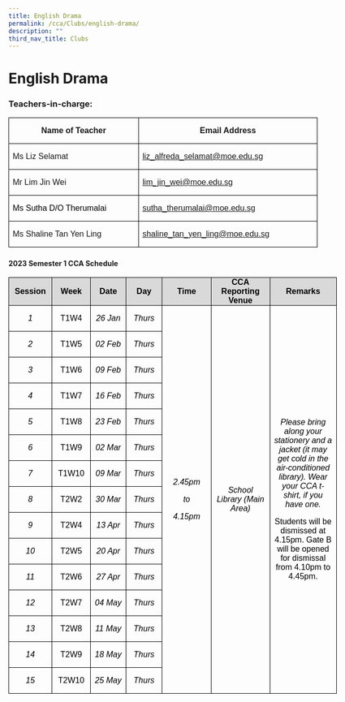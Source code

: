 ```yaml
---
title: English Drama
permalink: /cca/Clubs/english-drama/
description: ""
third_nav_title: Clubs
---
```

# **English Drama**

### Teachers-in-charge:
   
<table style="width:456.7pt;border-collapse:collapse;border:none;mso-border-alt:solid windowtext .5pt;
 mso-yfti-tbllook:1184;mso-padding-alt:0in 5.4pt 0in 5.4pt;mso-border-insideh:
 .5pt solid windowtext;mso-border-insidev:.5pt solid windowtext" width="0" cellpadding="0" cellspacing="0" border="1" class="MsoNormalTable"><tbody><tr style="mso-yfti-irow:0;mso-yfti-firstrow:yes;height:25.6pt"><td style="width:195.7pt;border:solid windowtext 1.0pt;
  mso-border-alt:solid windowtext .5pt;padding:0in 5.4pt 0in 5.4pt;height:25.6pt" valign="top" width="261"><p style="text-align:center;line-height:115%" align="center" class="MsoNormal"><b><span style="font-family:&quot;Arial&quot;,sans-serif;mso-ansi-language:EN-SG" lang="EN-SG">Name of Teacher</span></b></p></td><td style="width:261.0pt;border:solid windowtext 1.0pt;
  border-left:none;mso-border-left-alt:solid windowtext .5pt;mso-border-alt:
  solid windowtext .5pt;padding:0in 5.4pt 0in 5.4pt;height:25.6pt" valign="top" width="348"><p style="text-align:center;line-height:115%" align="center" class="MsoNormal"><b><span style="font-family:&quot;Arial&quot;,sans-serif;mso-ansi-language:EN-SG" lang="EN-SG">Email Address</span></b></p></td></tr><tr style="mso-yfti-irow:1;height:22.2pt"><td style="width:195.7pt;border:solid windowtext 1.0pt;border-top:
  none;mso-border-top-alt:solid windowtext .5pt;mso-border-alt:solid windowtext .5pt;
  padding:0in 5.4pt 0in 5.4pt;height:22.2pt" width="261"><p class="MsoNormal"><span style="font-family:&quot;Arial&quot;,sans-serif;
  mso-ansi-language:EN-SG" lang="EN-SG">Ms Liz Selamat</span></p></td><td style="width:261.0pt;border-top:none;border-left:none;
  border-bottom:solid windowtext 1.0pt;border-right:solid windowtext 1.0pt;
  mso-border-top-alt:solid windowtext .5pt;mso-border-left-alt:solid windowtext .5pt;
  mso-border-alt:solid windowtext .5pt;padding:0in 5.4pt 0in 5.4pt;height:22.2pt" width="348"><p class="MsoNormal"><span lang="EN-GB"><a href="mailto:liz_alfreda_selamat@moe.edu.sg"><span style="font-family:&quot;Arial&quot;,sans-serif;mso-ansi-language:EN-SG" lang="EN-SG">liz_alfreda_selamat@moe.edu.sg</span></a></span><span style="font-family:&quot;Arial&quot;,sans-serif;mso-ansi-language:EN-SG" lang="EN-SG"></span></p></td></tr><tr style="mso-yfti-irow:2;height:23.1pt"><td style="width:195.7pt;border:solid windowtext 1.0pt;border-top:
  none;mso-border-top-alt:solid windowtext .5pt;mso-border-alt:solid windowtext .5pt;
  padding:0in 5.4pt 0in 5.4pt;height:23.1pt" width="261"><p class="MsoNormal"><span style="font-family:&quot;Arial&quot;,sans-serif;
  mso-ansi-language:EN-SG" lang="EN-SG">Mr Lim Jin Wei</span></p></td><td style="width:261.0pt;border-top:none;border-left:none;
  border-bottom:solid windowtext 1.0pt;border-right:solid windowtext 1.0pt;
  mso-border-top-alt:solid windowtext .5pt;mso-border-left-alt:solid windowtext .5pt;
  mso-border-alt:solid windowtext .5pt;padding:0in 5.4pt 0in 5.4pt;height:23.1pt" width="348"><p class="MsoNormal"><span style="font-family:&quot;Arial&quot;,sans-serif;
  mso-ansi-language:EN-SG" lang="EN-SG"><a href="mailto:lim_jin_wei@moe.edu.sg">lim_jin_wei@moe.edu.sg</a></span></p></td></tr><tr style="mso-yfti-irow:3;height:23.1pt"><td style="width:195.7pt;border:solid windowtext 1.0pt;border-top:
  none;mso-border-top-alt:solid windowtext .5pt;mso-border-alt:solid windowtext .5pt;
  padding:0in 5.4pt 0in 5.4pt;height:23.1pt" width="261"><p class="MsoNormal"><span style="font-family:&quot;Arial&quot;,sans-serif;
  color:black;background:white" lang="EN-GB">Ms Sutha D/O Therumalai</span><span style="font-family:&quot;Arial&quot;,sans-serif;mso-ansi-language:EN-SG" lang="EN-SG"></span></p></td><td style="width:261.0pt;border-top:none;border-left:none;
  border-bottom:solid windowtext 1.0pt;border-right:solid windowtext 1.0pt;
  mso-border-top-alt:solid windowtext .5pt;mso-border-left-alt:solid windowtext .5pt;
  mso-border-alt:solid windowtext .5pt;padding:0in 5.4pt 0in 5.4pt;height:23.1pt" width="348"><p class="MsoNormal"><span style="font-family:&quot;Arial&quot;,sans-serif;
  mso-ansi-language:EN-SG" lang="EN-SG"><a href="mailto:sutha_therumalai@moe.edu.sg">sutha_therumalai@moe.edu.sg</a></span></p></td></tr><tr style="mso-yfti-irow:4;mso-yfti-lastrow:yes;height:23.1pt"><td style="width:195.7pt;border:solid windowtext 1.0pt;border-top:
  none;mso-border-top-alt:solid windowtext .5pt;mso-border-alt:solid windowtext .5pt;
  padding:0in 5.4pt 0in 5.4pt;height:23.1pt" width="261"><p class="MsoNormal"><span style="font-family:&quot;Arial&quot;,sans-serif;
  mso-ansi-language:EN-SG" lang="EN-SG">Ms Shaline Tan Yen Ling</span></p></td><td style="width:261.0pt;border-top:none;border-left:none;
  border-bottom:solid windowtext 1.0pt;border-right:solid windowtext 1.0pt;
  mso-border-top-alt:solid windowtext .5pt;mso-border-left-alt:solid windowtext .5pt;
  mso-border-alt:solid windowtext .5pt;padding:0in 5.4pt 0in 5.4pt;height:23.1pt" width="348"><p class="MsoNormal"><span style="font-family:&quot;Arial&quot;,sans-serif;
  mso-ansi-language:EN-SG" lang="EN-SG"><a href="mailto:shaline_tan_yen_ling@moe.edu.sg">shaline_tan_yen_ling@moe.edu.sg</a></span></p></td></tr></tbody></table>


###          <!-- /\* Font Definitions \*/ @font-face {font-family:宋体; panose-1:2 1 6 0 3 1 1 1 1 1; mso-font-alt:SimSun; mso-font-charset:134; mso-generic-font-family:auto; mso-font-pitch:variable; mso-font-signature:3 680460288 22 0 262145 0;} @font-face {font-family:"Cambria Math"; panose-1:2 4 5 3 5 4 6 3 2 4; mso-font-charset:0; mso-generic-font-family:roman; mso-font-pitch:variable; mso-font-signature:-536869121 1107305727 33554432 0 415 0;} @font-face {font-family:"\\@宋体"; panose-1:2 1 6 0 3 1 1 1 1 1; mso-font-charset:134; mso-generic-font-family:auto; mso-font-pitch:variable; mso-font-signature:3 680460288 22 0 262145 0;} /\* Style Definitions \*/ p.MsoNormal, li.MsoNormal, div.MsoNormal {mso-style-unhide:no; mso-style-qformat:yes; mso-style-parent:""; margin:0in; margin-bottom:.0001pt; mso-pagination:widow-orphan; font-size:12.0pt; font-family:"Times New Roman",serif; mso-fareast-font-family:"Times New Roman"; mso-ansi-language:EN-GB; mso-fareast-language:EN-US; mso-bidi-language:AR-SA;} .MsoChpDefault {mso-style-type:export-only; mso-default-props:yes; font-size:10.0pt; mso-ansi-font-size:10.0pt; mso-bidi-font-size:10.0pt;} @page WordSection1 {size:8.5in 11.0in; margin:1.0in 1.25in 1.0in 1.25in; mso-header-margin:.5in; mso-footer-margin:.5in; mso-paper-source:0;} div.WordSection1 {page:WordSection1;} -->

#### **2023 Semester 1 CCA Schedule**

<table style="width:484.9pt;border-collapse:collapse;border:none;mso-border-alt:solid windowtext .5pt;
 mso-yfti-tbllook:1184;mso-padding-alt:0in 5.4pt 0in 5.4pt;mso-border-insideh:
 .5pt solid windowtext;mso-border-insidev:.5pt solid windowtext" width="0" cellpadding="0" cellspacing="0" border="1" class="MsoNormalTable"><tbody><tr style="mso-yfti-irow:0;mso-yfti-firstrow:yes;height:34.6pt"><td style="width:56.85pt;border:solid windowtext 1.0pt;mso-border-alt:
  solid windowtext .5pt;background:#D9D9D9;padding:0in 5.4pt 0in 5.4pt;
  height:34.6pt" width="76"><p style="margin:0in;margin-bottom:.0001pt;text-align:center" align="center"><b><span style="font-family:&quot;Arial&quot;,sans-serif;color:black;mso-ansi-language:EN-US;
  mso-fareast-language:EN-US">Session</span></b></p></td><td style="width:51.6pt;border:solid windowtext 1.0pt;border-left:
  none;mso-border-left-alt:solid windowtext .5pt;mso-border-alt:solid windowtext .5pt;
  background:#D9D9D9;padding:0in 5.4pt 0in 5.4pt;height:34.6pt" width="69"><p style="margin:0in;margin-bottom:.0001pt;text-align:center" align="center"><b><span style="font-family:&quot;Arial&quot;,sans-serif;color:black;mso-ansi-language:EN-US;
  mso-fareast-language:EN-US">Week</span></b></p></td><td style="width:51.6pt;border:solid windowtext 1.0pt;border-left:
  none;mso-border-left-alt:solid windowtext .5pt;mso-border-alt:solid windowtext .5pt;
  background:#D9D9D9;padding:0in 5.4pt 0in 5.4pt;height:34.6pt" width="69"><p style="margin:0in;margin-bottom:.0001pt;text-align:center" align="center"><b><span style="font-family:&quot;Arial&quot;,sans-serif;color:black;mso-ansi-language:EN-US;
  mso-fareast-language:EN-US">Date</span></b></p></td><td style="width:51.55pt;border:solid windowtext 1.0pt;border-left:
  none;mso-border-left-alt:solid windowtext .5pt;mso-border-alt:solid windowtext .5pt;
  background:#D9D9D9;padding:0in 5.4pt 0in 5.4pt;height:34.6pt" width="69"><p style="margin:0in;margin-bottom:.0001pt;text-align:center" align="center"><b><span style="font-family:&quot;Arial&quot;,sans-serif;color:black;mso-ansi-language:EN-US;
  mso-fareast-language:EN-US">Day</span></b></p></td><td style="width:76.7pt;border:solid windowtext 1.0pt;border-left:
  none;mso-border-left-alt:solid windowtext .5pt;mso-border-alt:solid windowtext .5pt;
  background:#D9D9D9;padding:0in 5.4pt 0in 5.4pt;height:34.6pt" width="102"><p style="margin:0in;margin-bottom:.0001pt;text-align:center" align="center"><b><span style="font-family:&quot;Arial&quot;,sans-serif;color:black;mso-ansi-language:EN-US;
  mso-fareast-language:EN-US">Time</span></b></p></td><td style="width:90.2pt;border:solid windowtext 1.0pt;border-left:
  none;mso-border-left-alt:solid windowtext .5pt;mso-border-alt:solid windowtext .5pt;
  background:#D9D9D9;padding:0in 5.4pt 0in 5.4pt;height:34.6pt" width="120"><p style="margin:0in;margin-bottom:.0001pt;text-align:center" align="center"><b><span style="font-family:&quot;Arial&quot;,sans-serif;color:black;mso-ansi-language:EN-US;
  mso-fareast-language:EN-US">CCA Reporting Venue</span></b></p></td><td style="width:106.4pt;border:solid windowtext 1.0pt;border-left:
  none;mso-border-left-alt:solid windowtext .5pt;mso-border-alt:solid windowtext .5pt;
  background:#D9D9D9;padding:0in 5.4pt 0in 5.4pt;height:34.6pt" width="142"><p style="margin:0in;margin-bottom:.0001pt;text-align:center" align="center"><b><span style="font-family:&quot;Arial&quot;,sans-serif;color:black;mso-ansi-language:EN-US;
  mso-fareast-language:EN-US">Remarks</span></b></p></td></tr><tr style="mso-yfti-irow:1;height:19.85pt;mso-height-rule:exactly"><td style="width:56.85pt;border:solid windowtext 1.0pt;border-top:
  none;mso-border-top-alt:solid windowtext .5pt;mso-border-alt:solid windowtext .5pt;
  padding:0in 5.4pt 0in 5.4pt;height:19.85pt;mso-height-rule:exactly" width="76"><p style="text-align:center" align="center" class="MsoNormal"><i><span style="font-family:&quot;Arial&quot;,sans-serif;color:black" lang="EN-GB">1</span></i></p></td><td style="width:51.6pt;border-top:none;border-left:none;border-bottom:
  solid windowtext 1.0pt;border-right:solid windowtext 1.0pt;mso-border-top-alt:
  solid windowtext .5pt;mso-border-left-alt:solid windowtext .5pt;mso-border-alt:
  solid windowtext .5pt;padding:0in 5.4pt 0in 5.4pt;height:19.85pt;mso-height-rule:
  exactly" width="69"><p style="text-align:center" align="center" class="MsoNormal"><span style="font-family:&quot;Arial&quot;,sans-serif;color:black" lang="EN-GB">T1W4</span></p></td><td style="width:51.6pt;border-top:none;border-left:none;border-bottom:
  solid windowtext 1.0pt;border-right:solid windowtext 1.0pt;mso-border-top-alt:
  solid windowtext .5pt;mso-border-left-alt:solid windowtext .5pt;mso-border-alt:
  solid windowtext .5pt;padding:0in 5.4pt 0in 5.4pt;height:19.85pt;mso-height-rule:
  exactly" width="69"><p style="text-align:center" align="center" class="MsoNormal"><i><span style="font-family:&quot;Arial&quot;,sans-serif;color:black" lang="EN-GB">26 Jan</span></i></p></td><td style="width:51.55pt;border-top:none;border-left:none;
  border-bottom:solid windowtext 1.0pt;border-right:solid windowtext 1.0pt;
  mso-border-top-alt:solid windowtext .5pt;mso-border-left-alt:solid windowtext .5pt;
  mso-border-alt:solid windowtext .5pt;padding:0in 5.4pt 0in 5.4pt;height:19.85pt;
  mso-height-rule:exactly" width="69"><p style="text-align:center" align="center" class="MsoNormal"><i><span style="font-family:&quot;Arial&quot;,sans-serif;color:black" lang="EN-GB">Thurs</span></i></p></td><td style="width:76.7pt;border-top:none;border-left:
  none;border-bottom:solid windowtext 1.0pt;border-right:solid windowtext 1.0pt;
  mso-border-top-alt:solid windowtext .5pt;mso-border-left-alt:solid windowtext .5pt;
  mso-border-alt:solid windowtext .5pt;padding:0in 5.4pt 0in 5.4pt;height:19.85pt;
  mso-height-rule:exactly" rowspan="15" width="102"><p style="text-align:center" align="center"><i><span style="font-family:&quot;Arial&quot;,sans-serif;
  color:black;mso-ansi-language:EN-US;mso-fareast-language:EN-US">2.45pm</span></i></p><p style="text-align:center" align="center"><i><span style="font-family:&quot;Arial&quot;,sans-serif;
  color:black;mso-ansi-language:EN-US;mso-fareast-language:EN-US">to</span></i></p><p style="text-align:center" align="center"><i><span style="font-family:&quot;Arial&quot;,sans-serif;
  color:black;mso-ansi-language:EN-US;mso-fareast-language:EN-US">4.15pm</span></i></p></td><td style="width:90.2pt;border-top:none;border-left:
  none;border-bottom:solid windowtext 1.0pt;border-right:solid windowtext 1.0pt;
  mso-border-top-alt:solid windowtext .5pt;mso-border-left-alt:solid windowtext .5pt;
  mso-border-alt:solid windowtext .5pt;padding:0in 5.4pt 0in 5.4pt;height:19.85pt;
  mso-height-rule:exactly" rowspan="15" width="120"><p style="text-align:center" align="center"><i><span style="font-family:&quot;Arial&quot;,sans-serif;
  color:black;mso-ansi-language:EN-US;mso-fareast-language:EN-US">School Library (Main Area)</span></i></p></td><td style="width:106.4pt;border-top:none;border-left:
  none;border-bottom:solid windowtext 1.0pt;border-right:solid windowtext 1.0pt;
  mso-border-top-alt:solid windowtext .5pt;mso-border-left-alt:solid windowtext .5pt;
  mso-border-alt:solid windowtext .5pt;padding:0in 5.4pt 0in 5.4pt;height:19.85pt;
  mso-height-rule:exactly" rowspan="15" width="142"><p style="text-align:center" align="center"><i><span style="font-family:&quot;Arial&quot;,sans-serif;
  color:black;mso-ansi-language:EN-US;mso-fareast-language:EN-US">Please bring along your stationery and a jacket (it may get cold in the air-conditioned library). Wear your CCA t-shirt, if you have one.</span></i></p><p style="text-align:center" align="center"><span style="font-family:&quot;Arial&quot;,sans-serif;
  color:black;mso-ansi-language:EN-US;mso-fareast-language:EN-US">Students will be dismissed at 4.15pm. Gate B will be opened for dismissal from 4.10pm to 4.45pm.</span></p></td></tr><tr style="mso-yfti-irow:2;height:19.85pt;mso-height-rule:exactly"><td style="width:56.85pt;border:solid windowtext 1.0pt;border-top:
  none;mso-border-top-alt:solid windowtext .5pt;mso-border-alt:solid windowtext .5pt;
  padding:0in 5.4pt 0in 5.4pt;height:19.85pt;mso-height-rule:exactly" width="76"><p style="text-align:center" align="center" class="MsoNormal"><i><span style="font-family:&quot;Arial&quot;,sans-serif;color:black" lang="EN-GB">2</span></i></p></td><td style="width:51.6pt;border-top:none;border-left:none;border-bottom:
  solid windowtext 1.0pt;border-right:solid windowtext 1.0pt;mso-border-top-alt:
  solid windowtext .5pt;mso-border-left-alt:solid windowtext .5pt;mso-border-alt:
  solid windowtext .5pt;padding:0in 5.4pt 0in 5.4pt;height:19.85pt;mso-height-rule:
  exactly" width="69"><p style="text-align:center" align="center" class="MsoNormal"><span style="font-family:&quot;Arial&quot;,sans-serif;color:black" lang="EN-GB">T1W5</span></p></td><td style="width:51.6pt;border-top:none;border-left:none;border-bottom:
  solid windowtext 1.0pt;border-right:solid windowtext 1.0pt;mso-border-top-alt:
  solid windowtext .5pt;mso-border-left-alt:solid windowtext .5pt;mso-border-alt:
  solid windowtext .5pt;padding:0in 5.4pt 0in 5.4pt;height:19.85pt;mso-height-rule:
  exactly" width="69"><p style="text-align:center" align="center" class="MsoNormal"><i><span style="font-family:&quot;Arial&quot;,sans-serif;color:black" lang="EN-GB">02 Feb</span></i></p></td><td style="width:51.55pt;border-top:none;border-left:none;
  border-bottom:solid windowtext 1.0pt;border-right:solid windowtext 1.0pt;
  mso-border-top-alt:solid windowtext .5pt;mso-border-left-alt:solid windowtext .5pt;
  mso-border-alt:solid windowtext .5pt;padding:0in 5.4pt 0in 5.4pt;height:19.85pt;
  mso-height-rule:exactly" width="69"><p style="text-align:center" align="center" class="MsoNormal"><i><span style="font-family:&quot;Arial&quot;,sans-serif;color:black" lang="EN-GB">Thurs</span></i></p></td></tr><tr style="mso-yfti-irow:3;height:19.85pt;mso-height-rule:exactly"><td style="width:56.85pt;border:solid windowtext 1.0pt;border-top:
  none;mso-border-top-alt:solid windowtext .5pt;mso-border-alt:solid windowtext .5pt;
  padding:0in 5.4pt 0in 5.4pt;height:19.85pt;mso-height-rule:exactly" width="76"><p style="text-align:center" align="center" class="MsoNormal"><i><span style="font-family:&quot;Arial&quot;,sans-serif;color:black" lang="EN-GB">3</span></i></p></td><td style="width:51.6pt;border-top:none;border-left:none;border-bottom:
  solid windowtext 1.0pt;border-right:solid windowtext 1.0pt;mso-border-top-alt:
  solid windowtext .5pt;mso-border-left-alt:solid windowtext .5pt;mso-border-alt:
  solid windowtext .5pt;padding:0in 5.4pt 0in 5.4pt;height:19.85pt;mso-height-rule:
  exactly" width="69"><p style="text-align:center" align="center" class="MsoNormal"><span style="font-family:&quot;Arial&quot;,sans-serif;color:black" lang="EN-GB">T1W6</span></p></td><td style="width:51.6pt;border-top:none;border-left:none;border-bottom:
  solid windowtext 1.0pt;border-right:solid windowtext 1.0pt;mso-border-top-alt:
  solid windowtext .5pt;mso-border-left-alt:solid windowtext .5pt;mso-border-alt:
  solid windowtext .5pt;padding:0in 5.4pt 0in 5.4pt;height:19.85pt;mso-height-rule:
  exactly" width="69"><p style="text-align:center" align="center" class="MsoNormal"><i><span style="font-family:&quot;Arial&quot;,sans-serif;color:black" lang="EN-GB">09 Feb</span></i></p></td><td style="width:51.55pt;border-top:none;border-left:none;
  border-bottom:solid windowtext 1.0pt;border-right:solid windowtext 1.0pt;
  mso-border-top-alt:solid windowtext .5pt;mso-border-left-alt:solid windowtext .5pt;
  mso-border-alt:solid windowtext .5pt;padding:0in 5.4pt 0in 5.4pt;height:19.85pt;
  mso-height-rule:exactly" width="69"><p style="text-align:center" align="center" class="MsoNormal"><i><span style="font-family:&quot;Arial&quot;,sans-serif;color:black" lang="EN-GB">Thurs</span></i></p></td></tr><tr style="mso-yfti-irow:4;height:19.85pt;mso-height-rule:exactly"><td style="width:56.85pt;border:solid windowtext 1.0pt;border-top:
  none;mso-border-top-alt:solid windowtext .5pt;mso-border-alt:solid windowtext .5pt;
  padding:0in 5.4pt 0in 5.4pt;height:19.85pt;mso-height-rule:exactly" width="76"><p style="text-align:center" align="center" class="MsoNormal"><i><span style="font-family:&quot;Arial&quot;,sans-serif;color:black" lang="EN-GB">4</span></i></p></td><td style="width:51.6pt;border-top:none;border-left:none;border-bottom:
  solid windowtext 1.0pt;border-right:solid windowtext 1.0pt;mso-border-top-alt:
  solid windowtext .5pt;mso-border-left-alt:solid windowtext .5pt;mso-border-alt:
  solid windowtext .5pt;padding:0in 5.4pt 0in 5.4pt;height:19.85pt;mso-height-rule:
  exactly" width="69"><p style="text-align:center" align="center" class="MsoNormal"><span style="font-family:&quot;Arial&quot;,sans-serif;color:black" lang="EN-GB">T1W7</span></p></td><td style="width:51.6pt;border-top:none;border-left:none;border-bottom:
  solid windowtext 1.0pt;border-right:solid windowtext 1.0pt;mso-border-top-alt:
  solid windowtext .5pt;mso-border-left-alt:solid windowtext .5pt;mso-border-alt:
  solid windowtext .5pt;padding:0in 5.4pt 0in 5.4pt;height:19.85pt;mso-height-rule:
  exactly" width="69"><p style="text-align:center" align="center" class="MsoNormal"><i><span style="font-family:&quot;Arial&quot;,sans-serif;color:black" lang="EN-GB">16 Feb</span></i></p></td><td style="width:51.55pt;border-top:none;border-left:none;
  border-bottom:solid windowtext 1.0pt;border-right:solid windowtext 1.0pt;
  mso-border-top-alt:solid windowtext .5pt;mso-border-left-alt:solid windowtext .5pt;
  mso-border-alt:solid windowtext .5pt;padding:0in 5.4pt 0in 5.4pt;height:19.85pt;
  mso-height-rule:exactly" width="69"><p style="text-align:center" align="center" class="MsoNormal"><i><span style="font-family:&quot;Arial&quot;,sans-serif;color:black" lang="EN-GB">Thurs</span></i></p></td></tr><tr style="mso-yfti-irow:5;height:19.85pt;mso-height-rule:exactly"><td style="width:56.85pt;border:solid windowtext 1.0pt;border-top:
  none;mso-border-top-alt:solid windowtext .5pt;mso-border-alt:solid windowtext .5pt;
  padding:0in 5.4pt 0in 5.4pt;height:19.85pt;mso-height-rule:exactly" width="76"><p style="text-align:center" align="center" class="MsoNormal"><i><span style="font-family:&quot;Arial&quot;,sans-serif;color:black" lang="EN-GB">5</span></i></p></td><td style="width:51.6pt;border-top:none;border-left:none;border-bottom:
  solid windowtext 1.0pt;border-right:solid windowtext 1.0pt;mso-border-top-alt:
  solid windowtext .5pt;mso-border-left-alt:solid windowtext .5pt;mso-border-alt:
  solid windowtext .5pt;padding:0in 5.4pt 0in 5.4pt;height:19.85pt;mso-height-rule:
  exactly" width="69"><p style="text-align:center" align="center" class="MsoNormal"><span style="font-family:&quot;Arial&quot;,sans-serif;color:black" lang="EN-GB">T1W8</span></p></td><td style="width:51.6pt;border-top:none;border-left:none;border-bottom:
  solid windowtext 1.0pt;border-right:solid windowtext 1.0pt;mso-border-top-alt:
  solid windowtext .5pt;mso-border-left-alt:solid windowtext .5pt;mso-border-alt:
  solid windowtext .5pt;padding:0in 5.4pt 0in 5.4pt;height:19.85pt;mso-height-rule:
  exactly" width="69"><p style="text-align:center" align="center" class="MsoNormal"><i><span style="font-family:&quot;Arial&quot;,sans-serif;color:black" lang="EN-GB">23 Feb</span></i></p></td><td style="width:51.55pt;border-top:none;border-left:none;
  border-bottom:solid windowtext 1.0pt;border-right:solid windowtext 1.0pt;
  mso-border-top-alt:solid windowtext .5pt;mso-border-left-alt:solid windowtext .5pt;
  mso-border-alt:solid windowtext .5pt;padding:0in 5.4pt 0in 5.4pt;height:19.85pt;
  mso-height-rule:exactly" width="69"><p style="text-align:center" align="center" class="MsoNormal"><i><span style="font-family:&quot;Arial&quot;,sans-serif;color:black" lang="EN-GB">Thurs</span></i></p></td></tr><tr style="mso-yfti-irow:6;height:19.85pt;mso-height-rule:exactly"><td style="width:56.85pt;border:solid windowtext 1.0pt;border-top:
  none;mso-border-top-alt:solid windowtext .5pt;mso-border-alt:solid windowtext .5pt;
  padding:0in 5.4pt 0in 5.4pt;height:19.85pt;mso-height-rule:exactly" width="76"><p style="text-align:center" align="center" class="MsoNormal"><i><span style="font-family:&quot;Arial&quot;,sans-serif;color:black" lang="EN-GB">6</span></i></p></td><td style="width:51.6pt;border-top:none;border-left:none;border-bottom:
  solid windowtext 1.0pt;border-right:solid windowtext 1.0pt;mso-border-top-alt:
  solid windowtext .5pt;mso-border-left-alt:solid windowtext .5pt;mso-border-alt:
  solid windowtext .5pt;padding:0in 5.4pt 0in 5.4pt;height:19.85pt;mso-height-rule:
  exactly" width="69"><p style="text-align:center" align="center" class="MsoNormal"><span style="font-family:&quot;Arial&quot;,sans-serif;color:black" lang="EN-GB">T1W9</span></p></td><td style="width:51.6pt;border-top:none;border-left:none;border-bottom:
  solid windowtext 1.0pt;border-right:solid windowtext 1.0pt;mso-border-top-alt:
  solid windowtext .5pt;mso-border-left-alt:solid windowtext .5pt;mso-border-alt:
  solid windowtext .5pt;padding:0in 5.4pt 0in 5.4pt;height:19.85pt;mso-height-rule:
  exactly" width="69"><p style="text-align:center" align="center" class="MsoNormal"><i><span style="font-family:&quot;Arial&quot;,sans-serif;color:black" lang="EN-GB">02 Mar</span></i></p></td><td style="width:51.55pt;border-top:none;border-left:none;
  border-bottom:solid windowtext 1.0pt;border-right:solid windowtext 1.0pt;
  mso-border-top-alt:solid windowtext .5pt;mso-border-left-alt:solid windowtext .5pt;
  mso-border-alt:solid windowtext .5pt;padding:0in 5.4pt 0in 5.4pt;height:19.85pt;
  mso-height-rule:exactly" width="69"><p style="text-align:center" align="center" class="MsoNormal"><i><span style="font-family:&quot;Arial&quot;,sans-serif;color:black" lang="EN-GB">Thurs</span></i></p></td></tr><tr style="mso-yfti-irow:7;height:19.85pt;mso-height-rule:exactly"><td style="width:56.85pt;border:solid windowtext 1.0pt;border-top:
  none;mso-border-top-alt:solid windowtext .5pt;mso-border-alt:solid windowtext .5pt;
  padding:0in 5.4pt 0in 5.4pt;height:19.85pt;mso-height-rule:exactly" width="76"><p style="text-align:center" align="center" class="MsoNormal"><i><span style="font-family:&quot;Arial&quot;,sans-serif;color:black" lang="EN-GB">7</span></i></p></td><td style="width:51.6pt;border-top:none;border-left:none;border-bottom:
  solid windowtext 1.0pt;border-right:solid windowtext 1.0pt;mso-border-top-alt:
  solid windowtext .5pt;mso-border-left-alt:solid windowtext .5pt;mso-border-alt:
  solid windowtext .5pt;padding:0in 5.4pt 0in 5.4pt;height:19.85pt;mso-height-rule:
  exactly" width="69"><p style="text-align:center" align="center" class="MsoNormal"><span style="font-family:&quot;Arial&quot;,sans-serif;color:black" lang="EN-GB">T1W10</span></p></td><td style="width:51.6pt;border-top:none;border-left:none;border-bottom:
  solid windowtext 1.0pt;border-right:solid windowtext 1.0pt;mso-border-top-alt:
  solid windowtext .5pt;mso-border-left-alt:solid windowtext .5pt;mso-border-alt:
  solid windowtext .5pt;padding:0in 5.4pt 0in 5.4pt;height:19.85pt;mso-height-rule:
  exactly" width="69"><p style="text-align:center" align="center" class="MsoNormal"><i><span style="font-family:&quot;Arial&quot;,sans-serif;color:black" lang="EN-GB">09 Mar</span></i></p></td><td style="width:51.55pt;border-top:none;border-left:none;
  border-bottom:solid windowtext 1.0pt;border-right:solid windowtext 1.0pt;
  mso-border-top-alt:solid windowtext .5pt;mso-border-left-alt:solid windowtext .5pt;
  mso-border-alt:solid windowtext .5pt;padding:0in 5.4pt 0in 5.4pt;height:19.85pt;
  mso-height-rule:exactly" width="69"><p style="text-align:center" align="center" class="MsoNormal"><i><span style="font-family:&quot;Arial&quot;,sans-serif;color:black" lang="EN-GB">Thurs</span></i></p></td></tr><tr style="mso-yfti-irow:8;height:19.85pt;mso-height-rule:exactly"><td style="width:56.85pt;border:solid windowtext 1.0pt;border-top:
  none;mso-border-top-alt:solid windowtext .5pt;mso-border-alt:solid windowtext .5pt;
  padding:0in 5.4pt 0in 5.4pt;height:19.85pt;mso-height-rule:exactly" width="76"><p style="text-align:center" align="center" class="MsoNormal"><i><span style="font-family:&quot;Arial&quot;,sans-serif;color:black" lang="EN-GB">8</span></i></p></td><td style="width:51.6pt;border-top:none;border-left:none;border-bottom:
  solid windowtext 1.0pt;border-right:solid windowtext 1.0pt;mso-border-top-alt:
  solid windowtext .5pt;mso-border-left-alt:solid windowtext .5pt;mso-border-alt:
  solid windowtext .5pt;padding:0in 5.4pt 0in 5.4pt;height:19.85pt;mso-height-rule:
  exactly" width="69"><p style="text-align:center" align="center" class="MsoNormal"><span style="font-family:&quot;Arial&quot;,sans-serif;color:black" lang="EN-GB">T2W2</span></p></td><td style="width:51.6pt;border-top:none;border-left:none;border-bottom:
  solid windowtext 1.0pt;border-right:solid windowtext 1.0pt;mso-border-top-alt:
  solid windowtext .5pt;mso-border-left-alt:solid windowtext .5pt;mso-border-alt:
  solid windowtext .5pt;padding:0in 5.4pt 0in 5.4pt;height:19.85pt;mso-height-rule:
  exactly" width="69"><p style="text-align:center" align="center" class="MsoNormal"><i><span style="font-family:&quot;Arial&quot;,sans-serif;color:black" lang="EN-GB">30 Mar</span></i></p></td><td style="width:51.55pt;border-top:none;border-left:none;
  border-bottom:solid windowtext 1.0pt;border-right:solid windowtext 1.0pt;
  mso-border-top-alt:solid windowtext .5pt;mso-border-left-alt:solid windowtext .5pt;
  mso-border-alt:solid windowtext .5pt;padding:0in 5.4pt 0in 5.4pt;height:19.85pt;
  mso-height-rule:exactly" width="69"><p style="text-align:center" align="center" class="MsoNormal"><i><span style="font-family:&quot;Arial&quot;,sans-serif;color:black" lang="EN-GB">Thurs</span></i></p></td></tr><tr style="mso-yfti-irow:9;height:19.85pt;mso-height-rule:exactly"><td style="width:56.85pt;border:solid windowtext 1.0pt;border-top:
  none;mso-border-top-alt:solid windowtext .5pt;mso-border-alt:solid windowtext .5pt;
  padding:0in 5.4pt 0in 5.4pt;height:19.85pt;mso-height-rule:exactly" width="76"><p style="text-align:center" align="center" class="MsoNormal"><i><span style="font-family:&quot;Arial&quot;,sans-serif;color:black" lang="EN-GB">9</span></i></p></td><td style="width:51.6pt;border-top:none;border-left:none;border-bottom:
  solid windowtext 1.0pt;border-right:solid windowtext 1.0pt;mso-border-top-alt:
  solid windowtext .5pt;mso-border-left-alt:solid windowtext .5pt;mso-border-alt:
  solid windowtext .5pt;padding:0in 5.4pt 0in 5.4pt;height:19.85pt;mso-height-rule:
  exactly" width="69"><p style="text-align:center" align="center" class="MsoNormal"><span style="font-family:&quot;Arial&quot;,sans-serif;color:black" lang="EN-GB">T2W4</span></p></td><td style="width:51.6pt;border-top:none;border-left:none;border-bottom:
  solid windowtext 1.0pt;border-right:solid windowtext 1.0pt;mso-border-top-alt:
  solid windowtext .5pt;mso-border-left-alt:solid windowtext .5pt;mso-border-alt:
  solid windowtext .5pt;padding:0in 5.4pt 0in 5.4pt;height:19.85pt;mso-height-rule:
  exactly" width="69"><p style="text-align:center" align="center" class="MsoNormal"><i><span style="font-family:&quot;Arial&quot;,sans-serif;color:black" lang="EN-GB">13 Apr</span></i></p></td><td style="width:51.55pt;border-top:none;border-left:none;
  border-bottom:solid windowtext 1.0pt;border-right:solid windowtext 1.0pt;
  mso-border-top-alt:solid windowtext .5pt;mso-border-left-alt:solid windowtext .5pt;
  mso-border-alt:solid windowtext .5pt;padding:0in 5.4pt 0in 5.4pt;height:19.85pt;
  mso-height-rule:exactly" width="69"><p style="text-align:center" align="center" class="MsoNormal"><i><span style="font-family:&quot;Arial&quot;,sans-serif;color:black" lang="EN-GB">Thurs</span></i></p></td></tr><tr style="mso-yfti-irow:10;height:19.85pt;mso-height-rule:exactly"><td style="width:56.85pt;border:solid windowtext 1.0pt;border-top:
  none;mso-border-top-alt:solid windowtext .5pt;mso-border-alt:solid windowtext .5pt;
  padding:0in 5.4pt 0in 5.4pt;height:19.85pt;mso-height-rule:exactly" width="76"><p style="text-align:center" align="center" class="MsoNormal"><i><span style="font-family:&quot;Arial&quot;,sans-serif;color:black" lang="EN-GB">10</span></i></p></td><td style="width:51.6pt;border-top:none;border-left:none;border-bottom:
  solid windowtext 1.0pt;border-right:solid windowtext 1.0pt;mso-border-top-alt:
  solid windowtext .5pt;mso-border-left-alt:solid windowtext .5pt;mso-border-alt:
  solid windowtext .5pt;padding:0in 5.4pt 0in 5.4pt;height:19.85pt;mso-height-rule:
  exactly" width="69"><p style="text-align:center" align="center" class="MsoNormal"><span style="font-family:&quot;Arial&quot;,sans-serif;color:black" lang="EN-GB">T2W5</span></p></td><td style="width:51.6pt;border-top:none;border-left:none;border-bottom:
  solid windowtext 1.0pt;border-right:solid windowtext 1.0pt;mso-border-top-alt:
  solid windowtext .5pt;mso-border-left-alt:solid windowtext .5pt;mso-border-alt:
  solid windowtext .5pt;padding:0in 5.4pt 0in 5.4pt;height:19.85pt;mso-height-rule:
  exactly" width="69"><p style="text-align:center" align="center" class="MsoNormal"><i><span style="font-family:&quot;Arial&quot;,sans-serif;color:black" lang="EN-GB">20 Apr</span></i></p></td><td style="width:51.55pt;border-top:none;border-left:none;
  border-bottom:solid windowtext 1.0pt;border-right:solid windowtext 1.0pt;
  mso-border-top-alt:solid windowtext .5pt;mso-border-left-alt:solid windowtext .5pt;
  mso-border-alt:solid windowtext .5pt;padding:0in 5.4pt 0in 5.4pt;height:19.85pt;
  mso-height-rule:exactly" width="69"><p style="text-align:center" align="center" class="MsoNormal"><i><span style="font-family:&quot;Arial&quot;,sans-serif;color:black" lang="EN-GB">Thurs</span></i></p></td></tr><tr style="mso-yfti-irow:11;height:19.85pt;mso-height-rule:exactly"><td style="width:56.85pt;border:solid windowtext 1.0pt;border-top:
  none;mso-border-top-alt:solid windowtext .5pt;mso-border-alt:solid windowtext .5pt;
  padding:0in 5.4pt 0in 5.4pt;height:19.85pt;mso-height-rule:exactly" width="76"><p style="text-align:center" align="center" class="MsoNormal"><i><span style="font-family:&quot;Arial&quot;,sans-serif;color:black" lang="EN-GB">11</span></i></p></td><td style="width:51.6pt;border-top:none;border-left:none;border-bottom:
  solid windowtext 1.0pt;border-right:solid windowtext 1.0pt;mso-border-top-alt:
  solid windowtext .5pt;mso-border-left-alt:solid windowtext .5pt;mso-border-alt:
  solid windowtext .5pt;padding:0in 5.4pt 0in 5.4pt;height:19.85pt;mso-height-rule:
  exactly" width="69"><p style="text-align:center" align="center" class="MsoNormal"><span style="font-family:&quot;Arial&quot;,sans-serif;color:black" lang="EN-GB">T2W6</span></p></td><td style="width:51.6pt;border-top:none;border-left:none;border-bottom:
  solid windowtext 1.0pt;border-right:solid windowtext 1.0pt;mso-border-top-alt:
  solid windowtext .5pt;mso-border-left-alt:solid windowtext .5pt;mso-border-alt:
  solid windowtext .5pt;padding:0in 5.4pt 0in 5.4pt;height:19.85pt;mso-height-rule:
  exactly" width="69"><p style="text-align:center" align="center" class="MsoNormal"><i><span style="font-family:&quot;Arial&quot;,sans-serif;color:black" lang="EN-GB">27 Apr</span></i></p></td><td style="width:51.55pt;border-top:none;border-left:none;
  border-bottom:solid windowtext 1.0pt;border-right:solid windowtext 1.0pt;
  mso-border-top-alt:solid windowtext .5pt;mso-border-left-alt:solid windowtext .5pt;
  mso-border-alt:solid windowtext .5pt;padding:0in 5.4pt 0in 5.4pt;height:19.85pt;
  mso-height-rule:exactly" width="69"><p style="text-align:center" align="center" class="MsoNormal"><i><span style="font-family:&quot;Arial&quot;,sans-serif;color:black" lang="EN-GB">Thurs</span></i></p></td></tr><tr style="mso-yfti-irow:12;height:19.85pt;mso-height-rule:exactly"><td style="width:56.85pt;border:solid windowtext 1.0pt;border-top:
  none;mso-border-top-alt:solid windowtext .5pt;mso-border-alt:solid windowtext .5pt;
  padding:0in 5.4pt 0in 5.4pt;height:19.85pt;mso-height-rule:exactly" width="76"><p style="text-align:center" align="center" class="MsoNormal"><i><span style="font-family:&quot;Arial&quot;,sans-serif;color:black" lang="EN-GB">12</span></i></p></td><td style="width:51.6pt;border-top:none;border-left:none;border-bottom:
  solid windowtext 1.0pt;border-right:solid windowtext 1.0pt;mso-border-top-alt:
  solid windowtext .5pt;mso-border-left-alt:solid windowtext .5pt;mso-border-alt:
  solid windowtext .5pt;padding:0in 5.4pt 0in 5.4pt;height:19.85pt;mso-height-rule:
  exactly" width="69"><p style="text-align:center" align="center" class="MsoNormal"><span style="font-family:&quot;Arial&quot;,sans-serif;color:black" lang="EN-GB">T2W7</span></p></td><td style="width:51.6pt;border-top:none;border-left:none;border-bottom:
  solid windowtext 1.0pt;border-right:solid windowtext 1.0pt;mso-border-top-alt:
  solid windowtext .5pt;mso-border-left-alt:solid windowtext .5pt;mso-border-alt:
  solid windowtext .5pt;padding:0in 5.4pt 0in 5.4pt;height:19.85pt;mso-height-rule:
  exactly" width="69"><p style="text-align:center" align="center" class="MsoNormal"><i><span style="font-family:&quot;Arial&quot;,sans-serif;color:black" lang="EN-GB">04 May</span></i></p></td><td style="width:51.55pt;border-top:none;border-left:none;
  border-bottom:solid windowtext 1.0pt;border-right:solid windowtext 1.0pt;
  mso-border-top-alt:solid windowtext .5pt;mso-border-left-alt:solid windowtext .5pt;
  mso-border-alt:solid windowtext .5pt;padding:0in 5.4pt 0in 5.4pt;height:19.85pt;
  mso-height-rule:exactly" width="69"><p style="text-align:center" align="center" class="MsoNormal"><i><span style="font-family:&quot;Arial&quot;,sans-serif;color:black" lang="EN-GB">Thurs</span></i></p></td></tr><tr style="mso-yfti-irow:13;height:19.85pt;mso-height-rule:exactly"><td style="width:56.85pt;border:solid windowtext 1.0pt;border-top:
  none;mso-border-top-alt:solid windowtext .5pt;mso-border-alt:solid windowtext .5pt;
  padding:0in 5.4pt 0in 5.4pt;height:19.85pt;mso-height-rule:exactly" width="76"><p style="text-align:center" align="center" class="MsoNormal"><i><span style="font-family:&quot;Arial&quot;,sans-serif;color:black" lang="EN-GB">13</span></i></p></td><td style="width:51.6pt;border-top:none;border-left:none;border-bottom:
  solid windowtext 1.0pt;border-right:solid windowtext 1.0pt;mso-border-top-alt:
  solid windowtext .5pt;mso-border-left-alt:solid windowtext .5pt;mso-border-alt:
  solid windowtext .5pt;padding:0in 5.4pt 0in 5.4pt;height:19.85pt;mso-height-rule:
  exactly" width="69"><p style="text-align:center" align="center" class="MsoNormal"><span style="font-family:&quot;Arial&quot;,sans-serif;color:black" lang="EN-GB">T2W8</span></p></td><td style="width:51.6pt;border-top:none;border-left:none;border-bottom:
  solid windowtext 1.0pt;border-right:solid windowtext 1.0pt;mso-border-top-alt:
  solid windowtext .5pt;mso-border-left-alt:solid windowtext .5pt;mso-border-alt:
  solid windowtext .5pt;padding:0in 5.4pt 0in 5.4pt;height:19.85pt;mso-height-rule:
  exactly" width="69"><p style="text-align:center" align="center" class="MsoNormal"><i><span style="font-family:&quot;Arial&quot;,sans-serif;color:black" lang="EN-GB">11 May</span></i></p></td><td style="width:51.55pt;border-top:none;border-left:none;
  border-bottom:solid windowtext 1.0pt;border-right:solid windowtext 1.0pt;
  mso-border-top-alt:solid windowtext .5pt;mso-border-left-alt:solid windowtext .5pt;
  mso-border-alt:solid windowtext .5pt;padding:0in 5.4pt 0in 5.4pt;height:19.85pt;
  mso-height-rule:exactly" width="69"><p style="text-align:center" align="center" class="MsoNormal"><i><span style="font-family:&quot;Arial&quot;,sans-serif;color:black" lang="EN-GB">Thurs</span></i></p></td></tr><tr style="mso-yfti-irow:14;height:19.85pt;mso-height-rule:exactly"><td style="width:56.85pt;border:solid windowtext 1.0pt;border-top:
  none;mso-border-top-alt:solid windowtext .5pt;mso-border-alt:solid windowtext .5pt;
  padding:0in 5.4pt 0in 5.4pt;height:19.85pt;mso-height-rule:exactly" width="76"><p style="text-align:center" align="center" class="MsoNormal"><i><span style="font-family:&quot;Arial&quot;,sans-serif;color:black" lang="EN-GB">14</span></i></p></td><td style="width:51.6pt;border-top:none;border-left:none;border-bottom:
  solid windowtext 1.0pt;border-right:solid windowtext 1.0pt;mso-border-top-alt:
  solid windowtext .5pt;mso-border-left-alt:solid windowtext .5pt;mso-border-alt:
  solid windowtext .5pt;padding:0in 5.4pt 0in 5.4pt;height:19.85pt;mso-height-rule:
  exactly" width="69"><p style="text-align:center" align="center" class="MsoNormal"><span style="font-family:&quot;Arial&quot;,sans-serif;color:black" lang="EN-GB">T2W9</span></p></td><td style="width:51.6pt;border-top:none;border-left:none;border-bottom:
  solid windowtext 1.0pt;border-right:solid windowtext 1.0pt;mso-border-top-alt:
  solid windowtext .5pt;mso-border-left-alt:solid windowtext .5pt;mso-border-alt:
  solid windowtext .5pt;padding:0in 5.4pt 0in 5.4pt;height:19.85pt;mso-height-rule:
  exactly" width="69"><p style="text-align:center" align="center" class="MsoNormal"><i><span style="font-family:&quot;Arial&quot;,sans-serif;color:black" lang="EN-GB">18 May</span></i></p></td><td style="width:51.55pt;border-top:none;border-left:none;
  border-bottom:solid windowtext 1.0pt;border-right:solid windowtext 1.0pt;
  mso-border-top-alt:solid windowtext .5pt;mso-border-left-alt:solid windowtext .5pt;
  mso-border-alt:solid windowtext .5pt;padding:0in 5.4pt 0in 5.4pt;height:19.85pt;
  mso-height-rule:exactly" width="69"><p style="text-align:center" align="center" class="MsoNormal"><i><span style="font-family:&quot;Arial&quot;,sans-serif;color:black" lang="EN-GB">Thurs</span></i></p></td></tr><tr style="mso-yfti-irow:15;mso-yfti-lastrow:yes;height:19.85pt;mso-height-rule:
  exactly"><td style="width:56.85pt;border:solid windowtext 1.0pt;border-top:
  none;mso-border-top-alt:solid windowtext .5pt;mso-border-alt:solid windowtext .5pt;
  padding:0in 5.4pt 0in 5.4pt;height:19.85pt;mso-height-rule:exactly" width="76"><p style="text-align:center" align="center" class="MsoNormal"><i><span style="font-family:&quot;Arial&quot;,sans-serif;color:black" lang="EN-GB">15</span></i></p></td><td style="width:51.6pt;border-top:none;border-left:none;border-bottom:
  solid windowtext 1.0pt;border-right:solid windowtext 1.0pt;mso-border-top-alt:
  solid windowtext .5pt;mso-border-left-alt:solid windowtext .5pt;mso-border-alt:
  solid windowtext .5pt;padding:0in 5.4pt 0in 5.4pt;height:19.85pt;mso-height-rule:
  exactly" width="69"><p style="text-align:center" align="center" class="MsoNormal"><span style="font-family:&quot;Arial&quot;,sans-serif;color:black" lang="EN-GB">T2W10</span></p></td><td style="width:51.6pt;border-top:none;border-left:none;border-bottom:
  solid windowtext 1.0pt;border-right:solid windowtext 1.0pt;mso-border-top-alt:
  solid windowtext .5pt;mso-border-left-alt:solid windowtext .5pt;mso-border-alt:
  solid windowtext .5pt;padding:0in 5.4pt 0in 5.4pt;height:19.85pt;mso-height-rule:
  exactly" width="69"><p style="text-align:center" align="center" class="MsoNormal"><i><span style="font-family:&quot;Arial&quot;,sans-serif;color:black" lang="EN-GB">25 May</span></i></p></td><td style="width:51.55pt;border-top:none;border-left:none;
  border-bottom:solid windowtext 1.0pt;border-right:solid windowtext 1.0pt;
  mso-border-top-alt:solid windowtext .5pt;mso-border-left-alt:solid windowtext .5pt;
  mso-border-alt:solid windowtext .5pt;padding:0in 5.4pt 0in 5.4pt;height:19.85pt;
  mso-height-rule:exactly" width="69"><p style="text-align:center" align="center" class="MsoNormal"><i><span style="font-family:&quot;Arial&quot;,sans-serif;color:black" lang="EN-GB">Thurs</span></i></p></td></tr></tbody></table>

